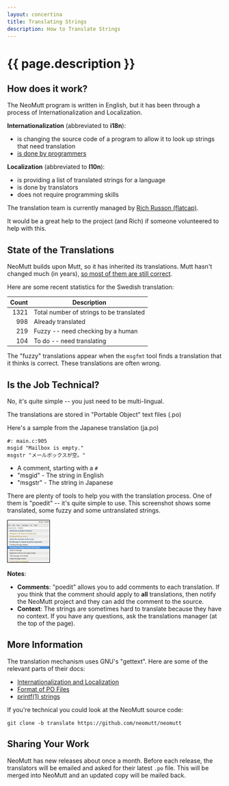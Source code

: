 ```yaml
---
layout: concertina
title: Translating Strings
description: How to Translate Strings
---
```


# {{ page.description }}

## How does it work?

The NeoMutt program is written in English, but it has been through a process of Internationalization and Localization.

**Internationalization** (abbreviated to **i18n**):

- is changing the source code of a program to allow it to look up strings that need translation
- [is done by programmers](/dev/translate-code)

**Localization** (abbreviated to **l10n**):

- is providing a list of translated strings for a language
- is done by translators
- does not require programming skills

The translation team is currently managed by [Rich Russon (flatcap)](mailto:rich@flatcap.org).

It would be a great help to the project (and Rich) if someone volunteered to help with this.

## State of the Translations

NeoMutt builds upon Mutt, so it has inherited its translations.
Mutt hasn't changed much (in years), [so most of them are still correct](/translate.html).

Here are some recent statistics for the Swedish translation:

| Count  | Description                              |
|-------:|------------------------------------------|
|   1321 | Total number of strings to be translated |
|    998 | Already translated                       |
|    219 | Fuzzy -- need checking by a human        |
|    104 | To do -- need translating                |

The "fuzzy" translations appear when the `msgfmt` tool finds a translation that it thinks is correct.
These translations are often wrong.

## Is the Job Technical?

No, it's quite simple -- you just need to be multi-lingual.

The translations are stored in "Portable Object" text files (.po)

Here's a sample from the Japanese translation (ja.po)

```
#: main.c:905
msgid "Mailbox is empty."
msgstr "メールボックスが空。"
```

- A comment, starting with a `#`
- "msgid" - The string in English
- "msgstr" - The string in Japanese

There are plenty of tools to help you with the translation process.
One of them is "poedit" -- it's quite simple to use.
This screenshot shows some translated, some fuzzy and some untranslated strings.

[![poedit](/images/poedit-thumb.png)](/images/poedit.png)

**Notes**:

- **Comments**: "poedit" allows you to add comments to each translation. If you think that the comment should apply to **all** translations, then notify the NeoMutt project and they can add the comment to the source.
- **Context**: The strings are sometimes hard to translate because they have no context. If you have any questions, ask the translations manager (at the top of the page).

## More Information

The translation mechanism uses GNU's "gettext".
Here are some of the relevant parts of their docs:

- [Internationalization and Localization](https://www.gnu.org/software/gettext/manual/gettext.html#Concepts)
- [Format of PO Files](https://www.gnu.org/software/gettext/manual/gettext.html#PO-Files)
- [printf(1) strings](https://www.gnu.org/software/gettext/manual/gettext.html#c_002dformat-Flag)

If you're technical you could look at the NeoMutt source code:

```
git clone -b translate https://github.com/neomutt/neomutt
```

## Sharing Your Work

NeoMutt has new releases about once a month.
Before each release, the translators will be emailed and asked for their latest `.po` file.
This will be merged into NeoMutt and an updated copy will be mailed back.

